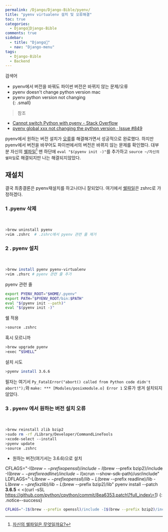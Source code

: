 ```yaml
---
permalink: /Django/Django-Bible/pyenv/
title: "pyenv virtualenv 설치 및 오류해결"
toc: true
categories:
  - Django🦄Django-Bible
comments: true
sidebar:
  - title: "Django🦄"
  - nav: "Django-menu"
tags:
  - Django-Bible
  - Backend
---
```

검색어  
- pyenv에서 버전을 바꿔도 파이썬 버전은 바뀌지 않는 문제/오류  
- pyenv doesn't change python version mac  
- pyenv python version not changing  
{: .small}

> 참조  
- [Cannot switch Python with pyenv - Stack Overflow](https://stackoverflow.com/questions/33321312/cannot-switch-python-with-pyenv)
- [pyenv global xxx not changing the python version · Issue #849](https://github.com/pyenv/pyenv/issues/849)

pyenv에서 원하는 버전 설치가 [오류](#3--pyenv-에서-원하는-버전-설치-오류)를 해결해가면서 성공적으로 완료했다.
하지만 pyenv에서 버전을 바꾸어도 파이썬에서의 버전은 바뀌지 않는 문제를 확인했다. 대부분 자신의 <ins>쉘파일</ins>[^1] 맨 하단에 `eval "$(pyenv init -)"`를 추가하고 `source ~/자신의쉘파일`로 해결되지만 나는 해결되지않았다. 


## 재설치
결국 최종결론은 pyenv재설치를 하고나더니 잘되었다. 여기에서 [쉘파일](https://chanyoung-dev.github.io/Blog/Setting/JekyllInstall/#4-%ED%84%B0%EB%AF%B8%EB%84%90%EC%9D%98-shell%ED%8C%8C%EC%9D%BC%EC%97%90-rbenv%EB%A5%BC-%EC%9C%84%ED%95%9C-%EC%84%A4%EC%A0%95%EC%9D%84-%EC%B6%94%EA%B0%80%ED%95%B4%EC%A4%80%EB%8B%A4)은 zshrc로 가정하겠다.

### 1 .pyenv 삭제
ㅤ


```sh
>brew uninstall pyenv
>vim .zshrc  # .zshrc에서 pyenv 관련 줄 제거
```


### 2 . pyenv 설치
ㅤ
```sh
>brew install pyenv pyenv-virtualenv
>vim .zhsrc # pyenv 관련 줄 추가
```

pyenv 관련 줄
```sh
export PYENV_ROOT="$HOME/.pyenv"
export PATH="$PYENV_ROOT/bin:$PATH"
eval "$(pyenv init --path)"
eval "$(pyenv init -)"
```

쉘 적용
```sh
>source .zshrc 
```

혹시 모르니까
```sh
>brew upgrade pyenv
>exec “$SHELL”
```

설치 시도
```sh
>pyenv install 3.6.6 
```
필자는 여기서 
`Py_FatalError("abort() called from Python code didn't abort!");`와 `make: *** [Modules/posixmodule.o] Error 1` 오류가 생겨 설치되지 않았다.

### 3 . pyenv 에서 원하는 버전 설치 오류  
ㅤ


```sh
>brew reinstall zlib bzip2
>sudo rm -rf /Library/Developer/CommandLineTools
>xcode-select --install
>pyenv update
>source .zshrc 
```

- 원하는 버전(여기서는 3.6.6)으로 설치  

CFLAGS="-I$(brew --prefix openssl)/include -I$(brew --prefix bzip2)/include -I$(brew --prefix readline)/include -I$(xcrun --show-sdk-path)/usr/include" LDFLAGS="-L$(brew --prefix openssl)/lib -L$(brew --prefix readline)/lib -L$(brew --prefix zlib)/lib -L$(brew --prefix bzip2)/lib" pyenv install --patch **3.6.5** < <(curl -sSL https://github.com/python/cpython/commit/8ea6353.patch\?full_index\=1)
{: .notice--success}

```sh
CFLAGS="-I$(brew --prefix openssl)/include -I$(brew --prefix bzip2)/include -I$(brew --prefix readline)/include -I$(xcrun --show-sdk-path)/usr/include" LDFLAGS="-L$(brew --prefix openssl)/lib -L$(brew --prefix readline)/lib -L$(brew --prefix zlib)/lib -L$(brew --prefix bzip2)/lib" pyenv install --patch 3.6.5 < <(curl -sSL https://github.com/python/cpython/commit/8ea6353.patch\?full_index\=1)
```


[^1]:[자신의 쉘파일은 무엇일까요?](https://chanyoung-dev.github.io/Blog/Setting/JekyllInstall/#4-%ED%84%B0%EB%AF%B8%EB%84%90%EC%9D%98-shell%ED%8C%8C%EC%9D%BC%EC%97%90-rbenv%EB%A5%BC-%EC%9C%84%ED%95%9C-%EC%84%A4%EC%A0%95%EC%9D%84-%EC%B6%94%EA%B0%80%ED%95%B4%EC%A4%80%EB%8B%A4)